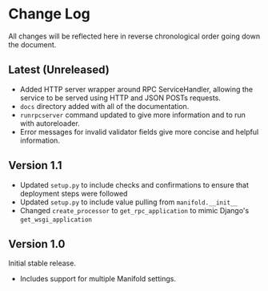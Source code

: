 # Change Log 

All changes will be reflected here in reverse chronological order going down the document.

## Latest (Unreleased)

* Added HTTP server wrapper around RPC ServiceHandler, allowing the service to be served using HTTP and JSON POSTs requests.
* `docs` directory added with all of the documentation.
* `runrpcserver` command updated to give more information and to run with autoreloader.
* Error messages for invalid validator fields give more concise and helpful information.

## Version 1.1

* Updated `setup.py` to include checks and confirmations to ensure that deployment steps were followed
* Updated `setup.py` to include value pulling from `manifold.__init__`
* Changed `create_processor` to `get_rpc_application` to mimic Django's `get_wsgi_application`


## Version 1.0

Initial stable release.

* Includes support for multiple Manifold settings.
